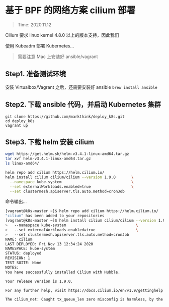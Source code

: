 # 基于 BPF 的网络方案 cilium 部署

> Time: 2020.11.12

Cilium 要求 linux kernel 4.8.0 以上的版本支持，因此我们

使用 Kubeadm 部署 Kubernetes...

> 需要注意 Mac 上安装好 ansible/vagrant 

## Step1. 准备测试环境

安装 Virtualbox/Vagrant 之后，还需要安装好 ansible `brew install ansible`

## Step2. 下载 ansible 代码，并启动 Kubernetes 集群

```
git clone https://github.com/markthink/deploy_k8s.git
cd deploy_k8s
vagrant up
```

## Step3. 下载 helm 安装 cilium 

```bash
wget https://get.helm.sh/helm-v3.4.1-linux-amd64.tar.gz
tar xvf helm-v3.4.1-linux-amd64.tar.gz
ls linux-amd64/

helm repo add cilium https://helm.cilium.io/
helm install cilium cilium/cilium --version 1.9.0       \
  --namespace kube-system                               \
  --set externalWorkloads.enabled=true                  \
  --set clustermesh.apiserver.tls.auto.method=cronJob
```

命令输出...


```bash
[vagrant@k8s-master ~]$ helm repo add cilium https://helm.cilium.io/
"cilium" has been added to your repositories
[vagrant@k8s-master ~]$ helm install cilium cilium/cilium --version 1.9.0       \
>   --namespace kube-system                               \
>   --set externalWorkloads.enabled=true                  \
>   --set clustermesh.apiserver.tls.auto.method=cronJob
NAME: cilium
LAST DEPLOYED: Fri Nov 13 12:34:24 2020
NAMESPACE: kube-system
STATUS: deployed
REVISION: 1
TEST SUITE: None
NOTES:
You have successfully installed Cilium with Hubble.

Your release version is 1.9.0.

For any further help, visit https://docs.cilium.io/en/v1.9/gettinghelp
```

```bash
The cilium_net: Caught tx_queue_len zero misconfig is harmless, by the way.
```